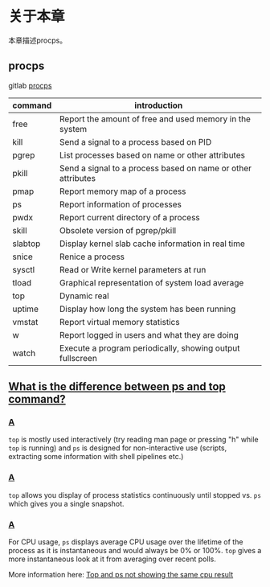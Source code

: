 # 关于本章

本章描述procps。

## procps

gitlab [procps](https://gitlab.com/procps-ng/procps) 

| command | introduction                                                 |
| ------- | ------------------------------------------------------------ |
| free    | Report the amount of free and used memory in the system      |
| kill    | Send a signal to a process based on PID                      |
| pgrep   | List processes based on name or other attributes             |
| pkill   | Send a signal to a process based on name or other attributes |
| pmap    | Report memory map of a process                               |
| ps      | Report information of processes                              |
| pwdx    | Report current directory of a process                        |
| skill   | Obsolete version of pgrep/pkill                              |
| slabtop | Display kernel slab cache information in real time           |
| snice   | Renice a process                                             |
| sysctl  | Read or Write kernel parameters at run                       |
| tload   | Graphical representation of system load average              |
| top     | Dynamic real                                                 |
| uptime  | Display how long the system has been running                 |
| vmstat  | Report virtual memory statistics                             |
| w       | Report logged in users and what they are doing               |
| watch   | Execute a program periodically, showing output fullscreen    |



## [What is the difference between ps and top command?](https://unix.stackexchange.com/questions/62176/what-is-the-difference-between-ps-and-top-command)



### [A](https://unix.stackexchange.com/a/62186)

`top` is mostly used interactively (try reading man page or pressing "h" while `top` is running) and `ps` is designed for non-interactive use (scripts, extracting some information with shell pipelines etc.)



### [A](https://unix.stackexchange.com/a/62190)

`top` allows you display of process statistics continuously until stopped vs. `ps` which gives you a single snapshot.



### [A](https://unix.stackexchange.com/a/497650)

For CPU usage, `ps` displays average CPU usage over the lifetime of the process as it is instantaneous and would always be 0% or 100%. `top` gives a more instantaneous look at it from averaging over recent polls.

More information here: [Top and ps not showing the same cpu result](https://unix.stackexchange.com/questions/58539/top-and-ps-not-showing-the-same-cpu-result)
